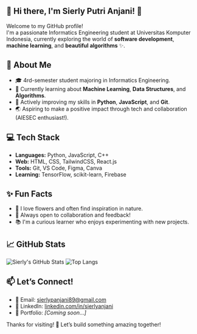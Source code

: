 ## 🌼 Hi there, I'm Sierly Putri Anjani! 👋

Welcome to my GitHub profile!  
I'm a passionate Informatics Engineering student at Universitas Komputer Indonesia, currently exploring the world of **software development**, **machine learning**, and **beautiful algorithms** ✨.

## 🌸 About Me
- 🎓 4rd-semester student majoring in Informatics Engineering.
- 🤖 Currently learning about **Machine Learning**, **Data Structures**, and **Algorithms**.
- 🌱 Actively improving my skills in **Python**, **JavaScript**, and **Git**.
- 🌏 Aspiring to make a positive impact through tech and collaboration (AIESEC enthusiast!).

## 💻 Tech Stack
- **Languages:** Python, JavaScript, C++
- **Web:** HTML, CSS, TailwindCSS, React.js
- **Tools:** Git, VS Code, Figma, Canva
- **Learning:** TensorFlow, scikit-learn, Firebase

## ✨ Fun Facts
- 🌷 I love flowers and often find inspiration in nature.
- 💬 Always open to collaboration and feedback!
- 📚 I'm a curious learner who enjoys experimenting with new projects.

## 📈 GitHub Stats
![Sierly's GitHub Stats](https://github-readme-stats.vercel.app/api?username=sierlyptri&show_icons=true&theme=radical)
![Top Langs](https://github-readme-stats.vercel.app/api/top-langs/?username=sierlyptri&layout=compact&theme=radical)

## 📫 Let’s Connect!
- 📧 Email: sierlypanjani89@gmail.com
- 💼 LinkedIn: [linkedin.com/in/sierlyanjani](https://linkedin.com/in/sierlyptri)
- 🌸 Portfolio: *[Coming soon...]*

Thanks for visiting! 🌟 Let’s build something amazing together!
